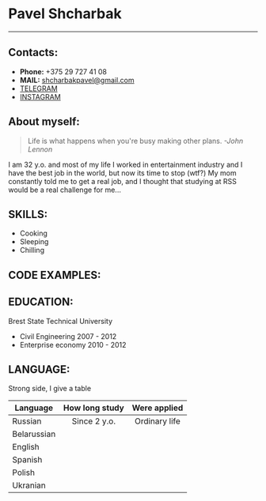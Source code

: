 # Pavel Shcharbak #
-----
## **Contacts:** ##

* **Phone:** +375 29 727 41 08
* **MAIL:** shcharbakpavel@gmail.com
* [TELEGRAM](https://t.me/Pablo_orabocsE)
* [INSTAGRAM](https://www.instagram.com/zametki_illusionista/)

## **About myself:** ##
> Life is what happens when you're busy making other plans. *-John Lennon*


I am 32 y.o. and most of my life I worked in entertainment industry and I have the best job in the world, but now its time to stop (wtf?) My mom constantly told me to get a real job, and I thought that studying at RSS would be a real challenge for me...


## **SKILLS:** ##
* Cooking
* Sleeping
* Chilling


## **CODE EXAMPLES:** ##


## **EDUCATION:** ##
Brest State Technical University
* Civil Engineering 2007 - 2012
* Enterprise economy 2010 - 2012

## **LANGUAGE:** ##
Strong side, I give a table

Language| How long study | Were applied
--------|:--------------:|:-----------:
Russian| Since 2 y.o.| Ordinary life
Belarussian|
English|
Spanish|
Polish|
Ukranian|


